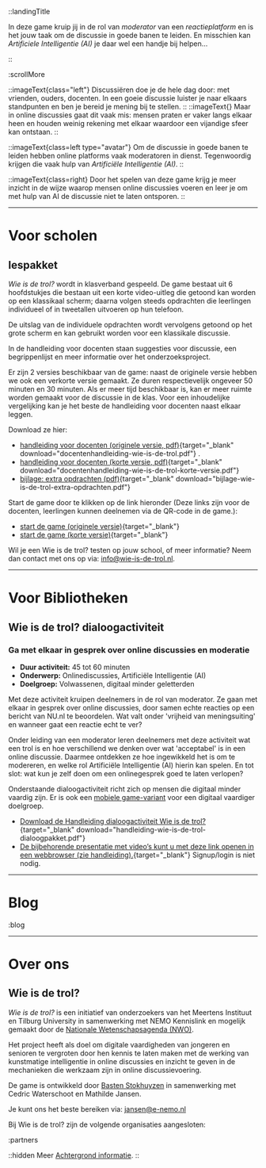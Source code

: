 ::landingTitle

In deze game kruip jij in de rol van _moderator_ van een _reactieplatform_ en is het jouw taak om de discussie in goede banen te leiden. En misschien kan _Artificiele Intelligentie (AI)_ je daar wel een handje bij helpen...

<!-- Zou jij een trol herkennen tussen de reacties op een online artikel? En denk je dat een _getrainde computer_ dat ook zou kunnen? Leer hier meer over _online reageren_, _modereren_ en _Kunstmatige Intelligentie!_ -->

::

<!-- :searchBlob -->

:scrollMore

::imageText{class="left"}
Discussiëren doe je de hele dag door: met vrienden, ouders, docenten. In een goeie discussie luister je naar elkaars standpunten en ben je bereid je mening bij te stellen.
::
::imageText{}
Maar in online discussies gaat dit vaak mis: mensen praten er vaker langs elkaar heen en houden weinig rekening met elkaar waardoor een vijandige sfeer kan ontstaan.
::

::imageText{class=left type="avatar"}
Om de discussie in goede banen te leiden hebben online platforms vaak moderatoren in dienst. Tegenwoordig krijgen die vaak hulp van _Artificiële Intelligentie (AI)_.
::

::imageText{class=right}
Door het spelen van deze game krijg je meer inzicht in de wijze waarop mensen online discussies voeren en leer je om met hulp van AI de discussie niet te laten ontsporen.
::

---

# Voor scholen

## lespakket

_Wie is de trol?_ wordt in klasverband gespeeld. De game bestaat uit 6 hoofdstukjes die bestaan uit een korte video-uitleg die getoond kan worden op een klassikaal scherm; daarna volgen steeds opdrachten die leerlingen individueel of in tweetallen uitvoeren op hun telefoon.

De uitslag van de individuele opdrachten wordt vervolgens getoond op het grote scherm en kan gebruikt worden voor een klassikale discussie.

In de handleiding voor docenten staan suggesties voor discussie, een begrippenlijst en meer informatie over het onderzoeksproject. 

Er zijn 2 versies beschikbaar van de game: naast de originele versie hebben we ook een verkorte versie gemaakt. Ze duren respectievelijk ongeveer 50 minuten en 30 minuten. Als er meer tijd beschikbaar is, kan er meer ruimte worden gemaakt voor de discussie in de klas. Voor een inhoudelijke vergelijking kan je het beste de handleiding voor docenten naast elkaar leggen.

Download ze hier:
- [handleiding voor docenten (originele versie, pdf)](/Docentenhandleiding-wie-is-de-trol.pdf){target="_blank" download="docentenhandleiding-wie-is-de-trol.pdf"} .
- [handleiding voor docenten (korte versie, pdf)](/docentenhandleiding-wie-is-de-trol-korte-versie.pdf){target="_blank" download="docentenhandleiding-wie-is-de-trol-korte-versie.pdf"}
- [bijlage: extra opdrachten (pdf)](/bijlage-wie-is-de-trol-extra-opdrachten.pdf){target="_blank" download="bijlage-wie-is-de-trol-extra-opdrachten.pdf"}

Start de game door te klikken op de link hieronder (Deze links zijn voor de docenten, leerlingen kunnen deelnemen via de QR-code in de game.):
- [start de game (originele versie)](https://game.wie-is-de-trol.nl/){target="_blank"}
- [start de game (korte versie)](https://gamev2.wie-is-de-trol.nl/){target="_blank"}

Wil je een Wie is de trol? testen op jouw school, of meer informatie? Neem dan contact met ons op via: [info@wie-is-de-trol.nl](mailto:info@wie-is-de-trol).

---

# Voor Bibliotheken

## Wie is de trol? dialoogactiviteit

### Ga met elkaar in gesprek over online discussies en moderatie
 
- **Duur activiteit:** 45 tot 60 minuten
- **Onderwerp:** Onlinediscussies, Artificiële Intelligentie (AI)
- **Doelgroep:** Volwassenen, digitaal minder geletterden
 
Met deze activiteit kruipen deelnemers in de rol van moderator. Ze gaan met elkaar in gesprek over online discussies, door samen echte reacties op een bericht van NU.nl te beoordelen. Wat valt onder 'vrijheid van meningsuiting' en wanneer gaat een reactie echt te ver? 

Onder leiding van een moderator leren deelnemers met deze activiteit wat een trol is en hoe verschillend we denken over wat 'acceptabel' is in een online discussie. Daarmee ontdekken ze hoe ingewikkeld het is om te modereren, en welke rol Artificiële Intelligentie (AI) hierin kan spelen. En tot slot: wat kun je zelf doen om een onlinegesprek goed te laten verlopen?
 
Onderstaande dialoogactiviteit richt zich op mensen die digitaal minder vaardig zijn. Er is ook een [mobiele game-variant](https://gamev2.wie-is-de-trol.nl/) voor een digitaal vaardiger doelgroep.
 
- [Download de Handleiding dialoogactiviteit Wie is de trol?](/handleiding-wie-is-de-trol-dialoogpakket.pdf){target="_blank" download="handleiding-wie-is-de-trol-dialoogpakket.pdf"}
- [De bijbehorende presentatie met video’s kunt u met deze link openen in een webbrowser (zie handleiding).](https://www.canva.com/design/DAGcu4Idvzw/KBnxnKPBCf4Zld6R3giHfQ/view?utm_content=DAGcu4Idvzw&utm_campaign=designshare&utm_medium=link2&utm_source=uniquelinks&utlId=h280e1d5689){target="_blank"} Signup/login is niet nodig.

---

<!-- # Voor Festivals

## beat-the-bot!

In de wetenschap zijn er steeds meer initiatieven om AI op een goede manier in te zetten. Bijvoorbeeld door bots te ontwikkelen die constructieve bijdragen herkennen in een online discussie. Onderzoekers in het project [BETTER-MODS](https://better-mods.uvt.nl/) houden zich hiermee bezig.

Promovendus Cedric Waterschoot ontwikkelde een constructiviteitsbot. Voor het ontwikkelen van deze bot heeft de onderzoeker het computermodel getraind op duizenden reacties van nu.nl.

Het computermodel leert door het vinden van patronen in de reacties die als constructief zijn aangemerkt. Welke patronen dat zijn is voor de mens onzichtbaar, oftewel: een ‘black box’.

Probeer het uit en Beat the bot! Schrijf _de meest constructieve bijdrage_ die je kunt bedenken. De top-5 van meest constructieve reacties volgens de bot worden binnenkort hieronder getoond.

[Lees hier](https://meertens.knaw.nl/2021/06/24/hoe-kan-ai-bijdragen-aan-een-gezonder-debat/) een interview met Cedric Waterschoot over zijn onderzoek.

--- -->

# Blog

:blog

---

# Over ons

## Wie is de trol?

_Wie is de trol?_ is een initiatief van onderzoekers van het Meertens Instituut en Tilburg University in samenwerking met NEMO Kennislink en mogelijk gemaakt door de [Nationale Wetenschapsagenda (NWO)](https://www.nwo.nl/en/researchprogrammes/dutch-research-agenda-nwa).

Het project heeft als doel om digitale vaardigheden van jongeren en senioren te vergroten door hen kennis te laten maken met de werking van kunstmatige intelligentie in online discussies en inzicht te geven in de mechanieken die werkzaam zijn in online discussievoering.

De game is ontwikkeld door [Basten Stokhuyzen](https://bstn.nl) in samenwerking met Cedric Waterschoot en Mathilde Jansen.

Je kunt ons het beste bereiken via: [jansen@e-nemo.nl](mailto:jansen@e-nemo.nl)

Bij Wie is de trol? zijn de volgende organisaties aangesloten:

:partners

::hidden
Meer [Achtergrond informatie](/lees-meer).
::
